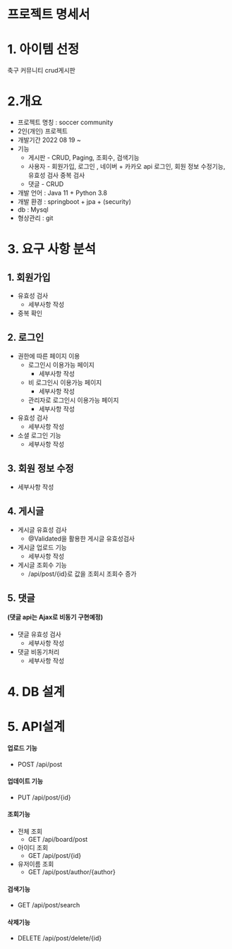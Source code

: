 # 프로젝트 명세서

# 1. 아이템 선정

축구 커뮤니티 crud게시판 

# 2.개요

* 프로젝트 명칭 : soccer community 
* 2인(개인) 프로젝트
* 개발기간 2022 08 19 ~
* 기능
  * 게시판 - CRUD, Paging, 조회수, 검색기능
  * 사용자 - 회원가입, 로그인 , 네이버 + 카카오 api 로그인, 회원 정보 수정기능, 유효성 검사 중복 검사
  * 댓글 - CRUD
* 개발 언어 : Java 11 + Python 3.8
* 개발 환경 : springboot + jpa + (security) 
* db : Mysql
* 형상관리 : git

# 3. 요구 사항 분석

## 1. 회원가입 

* 유효성 검사
  * 세부사항 작성
* 중복 확인

## 2. 로그인

* 권한에 따른 페이지 이용 
  * 로그인시 이용가능 페이지
    * 세부사항 작성
  * 비 로그인시 이용가능 페이지
    * 세부사항 작성
  * 관리자로 로그인시 이용가능 페이지
    * 세부사항 작성
* 유효성 검사
  * 세부사항 작성
* 소셜 로그인 기능
  * 세부사항 작성

## 3. 회원 정보 수정

* 세부사항 작성

## 4. 게시글

* 게시글 유효성 검사
  * @Validated을 활용한 게시글 유효성검사
* 게시글 업로드 기능 
  * 세부사항 작성
* 게시글 조회수 기능
  * /api/post/{id}로 값을 조회시 조회수 증가
## 5. 댓글

#### (댓글 api는 Ajax로 비동기 구현예정)

* 댓글 유효성 검사
  * 세부사항 작성
* 댓글 비동기처리
  * 세부사항 작성 

# 4. DB 설계

# 5. API설계

#### 업로드 기능
* POST /api/post
#### 업데이트 기능
* PUT /api/post/{id}
#### 조회기능
* 전체 조회
  * GET /api/board/post 
* 아이디 조회
  * GET /api/post/{id}
* 유저이름 조회
  * GET /api/post/author/{author}
#### 검색기능
* GET /api/post/search
#### 삭제기능
* DELETE /api/post/delete/{id}

